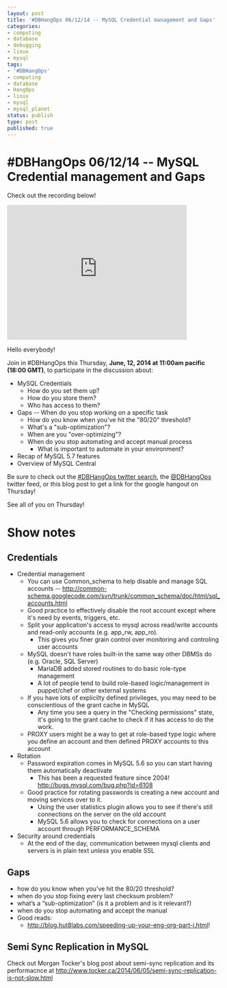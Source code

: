 ```yaml
---
layout: post
title: '#DBHangOps 06/12/14 -- MySQL Credential management and Gaps'
categories:
- computing
- database
- debugging
- linux
- mysql
tags:
- '#DBHangOps'
- computing
- database
- HangOps
- linux
- mysql
- mysql_planet
status: publish
type: post
published: true
---
```

\#DBHangOps 06/12/14 -- MySQL Credential management and Gaps
============================================================

Check out the recording below!

<iframe width="420" height="315" src="http://www.youtube.com/embed/DBxV34V8uLU" frameborder="0" allowfullscreen></iframe>

Hello everybody!

Join in \#DBHangOps this Thursday, **June, 12, 2014 at 11:00am pacific (18:00 GMT)**, to participate in the discussion about:

* MySQL Credentials
	* How do you set them up?
	* How do you store them?
	* Who has access to them?
* Gaps -- When do you stop working on a specific task
	* How do you know when you've hit the "80/20" threshold?
	* What's a "sub-optimization"?
	* When are you "over-optimizing"?
	* When do you stop automating and accept manual process
		* What is important to automate in your environment?
* Recap of MySQL 5.7 features
* Overview of MySQL Central

Be sure to check out the [\#DBHangOps twitter search](https://twitter.com/search/realtime?q=%23DBHangOps), the [@DBHangOps](https://twitter.com/dbhangops) twitter feed, or this blog post to get a link for the google hangout on Thursday!

See all of you on Thursday!


<a name="show-notes">Show notes</a>
===========

## Credentials
* Credential management
	* You can use Common_schema to help disable and manage SQL accounts -- http://common-schema.googlecode.com/svn/trunk/common_schema/doc/html/sql_accounts.html
	* Good practice to effectively disable the root account except where it's need by events, triggers, etc.
	* Split your application's access to mysql across read/write accounts and read-only accounts (e.g. app_rw, app_ro).
		* This gives you finer grain control over monitoring and controling user accounts
	* MySQL doesn't have roles built-in the same way other DBMSs do (e.g. Oracle, SQL Server)
		* MariaDB added stored routines to do basic role-type management
		* A lot of people tend to build role-based logic/management in puppet/chef or other external systems
	* If you have  lots of explicilty defined privileges, you may need to be conscientious of the grant cache in MySQL
		* Any time you see a query in the "Checking permissions" state, it's going to the grant cache to check if it has access to do the work.
	* PROXY users might be a way to get at role-based type logic where you define an account and then defined PROXY accounts to this account
* Rotation
	* Password expiration comes in MySQL 5.6 so you can start having them automatically deactivate
		* This has been a requested feature since 2004! http://bugs.mysql.com/bug.php?id=6108
	* Good practice for rotating passwords is creating a new account and moving services over to it.
		* Using the user statistics plugin allows you to see if there's still connections on the server on the old account
		* MySQL 5.6 allows you to check for connections on a user account through PERFORMANCE_SCHEMA
* Security around credentials
	* At the end of the day, communication between mysql clients and servers is in plain text *unless* you enable SSL

## Gaps
* how do you know when you’ve hit the 80/20 threshold?
* when do you stop fixing every last checksum problem?
* what’s a “sub-optimization” (is it a problem and is it relevant?)
* when do you stop automating and accept the manual
* Good reads:
	* http://blog.hut8labs.com/speeding-up-your-eng-org-part-i.html!


## Semi Sync Replication in MySQL
Check out Morgan Tocker's blog post about semi-sync replication and its performacnce at http://www.tocker.ca/2014/06/05/semi-sync-replication-is-not-slow.html
